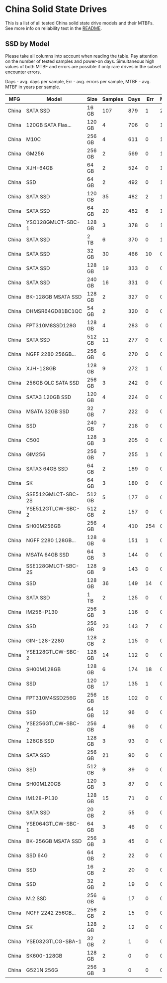 China Solid State Drives
========================

This is a list of all tested China solid state drive models and their MTBFs. See
more info on reliability test in the [README](https://github.com/bsdhw/SMART).

SSD by Model
------------

Please take all columns into account when reading the table. Pay attention on the
number of tested samples and power-on days. Simultaneous high values of both MTBF
and errors are possible if only rare drives in the subset encounter errors.

Days - avg. days per sample,
Err  - avg. errors per sample,
MTBF - avg. MTBF in years per sample.

| MFG       | Model              | Size   | Samples | Days  | Err   | MTBF |
|-----------|--------------------|--------|---------|-------|-------|------|
| China     | SATA SSD           | 16 GB  | 107     | 879   | 1     | 2.36   |
| China     | 120GB SATA Flas... | 120 GB | 4       | 706   | 0     | 1.94   |
| China     | M10C               | 256 GB | 4       | 611   | 0     | 1.68   |
| China     | GM256              | 256 GB | 2       | 569   | 0     | 1.56   |
| China     | XJH-64GB           | 64 GB  | 2       | 524   | 0     | 1.44   |
| China     | SSD                | 64 GB  | 2       | 492   | 0     | 1.35   |
| China     | SATA SSD           | 120 GB | 35      | 482   | 2     | 1.21   |
| China     | SATA SSD           | 64 GB  | 20      | 482   | 6     | 1.14   |
| China     | YSO128GMLCT-SBC-1  | 128 GB | 3       | 378   | 0     | 1.04   |
| China     | SATA SSD           | 2 TB   | 6       | 370   | 0     | 1.02   |
| China     | SATA SSD           | 32 GB  | 30      | 466   | 10    | 0.99   |
| China     | SATA SSD           | 128 GB | 19      | 333   | 0     | 0.91   |
| China     | SATA SSD           | 240 GB | 16      | 331   | 0     | 0.91   |
| China     | BK-128GB MSATA SSD | 128 GB | 2       | 327   | 0     | 0.90   |
| China     | DHMSR64GD81BC1QC   | 54 GB  | 2       | 320   | 0     | 0.88   |
| China     | FPT310M8SSD128G    | 128 GB | 4       | 283   | 0     | 0.78   |
| China     | SATA SSD           | 512 GB | 11      | 277   | 0     | 0.76   |
| China     | NGFF 2280 256GB... | 256 GB | 6       | 270   | 0     | 0.74   |
| China     | XJH-128GB          | 128 GB | 9       | 272   | 1     | 0.71   |
| China     | 256GB QLC SATA SSD | 256 GB | 3       | 242   | 0     | 0.66   |
| China     | SATA3 120GB SSD    | 120 GB | 4       | 224   | 0     | 0.61   |
| China     | MSATA 32GB SSD     | 32 GB  | 7       | 222   | 0     | 0.61   |
| China     | SSD                | 240 GB | 7       | 218   | 0     | 0.60   |
| China     | C500               | 128 GB | 3       | 205   | 0     | 0.56   |
| China     | GIM256             | 256 GB | 7       | 255   | 1     | 0.55   |
| China     | SATA3 64GB SSD     | 64 GB  | 2       | 189   | 0     | 0.52   |
| China     | SK                 | 64 GB  | 3       | 180   | 0     | 0.49   |
| China     | SSE512GMLCT-SBC-2S | 512 GB | 5       | 177   | 0     | 0.49   |
| China     | YSE512GTLCW-SBC-2  | 512 GB | 2       | 157   | 0     | 0.43   |
| China     | SH00M256GB         | 256 GB | 4       | 410   | 254   | 0.43   |
| China     | NGFF 2280 128GB... | 128 GB | 6       | 151   | 1     | 0.40   |
| China     | MSATA 64GB SSD     | 64 GB  | 3       | 144   | 0     | 0.40   |
| China     | SSE128GMLCT-SBC-2S | 128 GB | 9       | 143   | 0     | 0.39   |
| China     | SSD                | 128 GB | 36      | 149   | 14    | 0.38   |
| China     | SATA SSD           | 1 TB   | 2       | 125   | 0     | 0.34   |
| China     | IM256-P130         | 256 GB | 3       | 116   | 0     | 0.32   |
| China     | SSD                | 256 GB | 23      | 143   | 7     | 0.32   |
| China     | GIN-128-2280       | 128 GB | 2       | 115   | 0     | 0.32   |
| China     | YSE128GTLCW-SBC-2  | 128 GB | 14      | 112   | 0     | 0.31   |
| China     | SH00M128GB         | 128 GB | 6       | 174   | 18    | 0.29   |
| China     | SSD                | 120 GB | 17      | 135   | 1     | 0.29   |
| China     | FPT310M4SSD256G    | 256 GB | 16      | 102   | 0     | 0.28   |
| China     | SSD                | 64 GB  | 12      | 96    | 0     | 0.27   |
| China     | YSE256GTLCW-SBC-2  | 256 GB | 4       | 96    | 0     | 0.26   |
| China     | 128GB SSD          | 128 GB | 3       | 93    | 0     | 0.26   |
| China     | SATA SSD           | 256 GB | 21      | 90    | 0     | 0.25   |
| China     | SSD                | 512 GB | 9       | 89    | 0     | 0.25   |
| China     | SH00M120GB         | 120 GB | 3       | 87    | 0     | 0.24   |
| China     | IM128-P130         | 128 GB | 15      | 71    | 0     | 0.20   |
| China     | SATA SSD           | 20 GB  | 2       | 55    | 0     | 0.15   |
| China     | YSE064GTLCW-SBC-1  | 64 GB  | 3       | 46    | 0     | 0.13   |
| China     | BK-256GB MSATA SSD | 256 GB | 3       | 45    | 0     | 0.12   |
| China     | SSD 64G            | 64 GB  | 2       | 22    | 0     | 0.06   |
| China     | SSD                | 16 GB  | 2       | 20    | 0     | 0.06   |
| China     | SSD                | 32 GB  | 2       | 19    | 0     | 0.05   |
| China     | M.2 SSD            | 256 GB | 6       | 17    | 0     | 0.05   |
| China     | NGFF 2242 256GB... | 256 GB | 2       | 15    | 0     | 0.04   |
| China     | SK                 | 128 GB | 2       | 12    | 0     | 0.03   |
| China     | YSE032GTLCG-SBA-1  | 32 GB  | 2       | 1     | 0     | 0.01   |
| China     | SK600-128GB        | 128 GB | 2       | 0     | 0     | 0.00   |
| China     | G521N 256G         | 256 GB | 3       | 0     | 0     | 0.00   |
